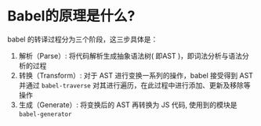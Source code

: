 # Babel的原理是什么?

babel 的转译过程分为三个阶段，这三步具体是：

1. 解析（Parse）: 将代码解析生成抽象语法树( 即AST )，即词法分析与语法分析的过程
2. 转换（Transform）: 对于 AST 进行变换一系列的操作，babel 接受得到 AST 并通过 `babel-traverse` 对其进行遍历，在此过程中进行添加、更新及移除等操作
3. 生成（Generate）: 将变换后的 AST 再转换为 JS 代码, 使用到的模块是 `babel-generator`
